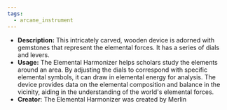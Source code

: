 ```yaml
---
tags:
  - arcane_instrument
---
```

- **Description:** This intricately carved, wooden device is adorned with gemstones that represent the elemental forces. It has a series of dials and levers.
- **Usage:** The Elemental Harmonizer helps scholars study the elements around an area. By adjusting the dials to correspond with specific elemental symbols, it can draw in elemental energy for analysis. The device provides data on the elemental composition and balance in the vicinity, aiding in the understanding of the world's elemental forces.
 - **Creator**: The Elemental Harmonizer was created by Merlin